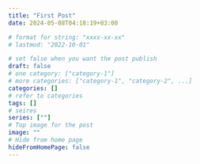 ```yaml
---
title: "First Post"
date: 2024-05-08T04:18:19+03:00

# format for string: "xxxx-xx-xx"
# lastmod: "2022-10-01"

# set false when you want the post publish
draft: false
# one category: ["category-1"] 
# more categories: ["category-1", "category-2", ...]
categories: []
# refer to categories
tags: []
# seires
series: [""]
# Top image for the post
image: ""
# Hide from home page
hideFromHomePage: false
---
```



<!--more-->

